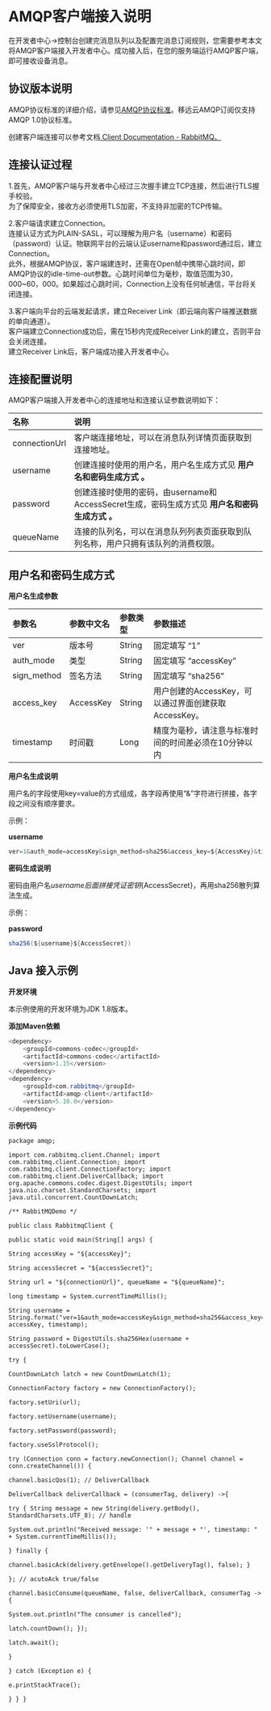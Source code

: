 # AMQP客户端接入说明

在开发者中心->控制台创建完消息队列以及配置完消息订阅规则，您需要参考本文将AMQP客户端接入开发者中心。成功接入后，在您的服务端运行AMQP客户端，即可接收设备消息。

## **协议版本说明**

AMQP协议标准的详细介绍，请参见[AMQP协议标准](https://www.amqp.org/?spm=a2c4g.11186623.0.0.5d12fbc7kRjGQ2)。移远云AMQP订阅仅支持AMQP 1.0协议标准。

创建客户端连接可以参考文档[ Client Documentation - RabbitMQ。](https://www.rabbitmq.com/clients.html)



## **连接认证过程**

1.首先，AMQP客户端与开发者中心经过三次握手建立TCP连接，然后进行TLS握手校验。<br />
  为了保障安全，接收方必须使用TLS加密，不支持非加密的TCP传输。<br />

2.客户端请求建立Connection。<br />
   连接认证方式为PLAIN-SASL，可以理解为用户名（username）和密码（password）认证。物联网平台的云端认证username和password通过后，建立Connection。<br />
   此外，根据AMQP协议，客户端建连时，还需在Open帧中携带心跳时间，即AMQP协议的idle-time-out参数。心跳时间单位为毫秒，取值范围为30，000~60，000。如果超过心跳时间，Connection上没有任何帧通信，平台将关闭连接。<br />

3.客户端向平台的云端发起请求，建立Receiver Link（即云端向客户端推送数据的单向通道）。<br />
   客户端建立Connection成功后，需在15秒内完成Receiver Link的建立，否则平台会关闭连接。<br />
   建立Receiver Link后，客户端成功接入开发者中心。

## **连接配置说明**

AMQP客户端接入开发者中心的连接地址和连接认证参数说明如下：

| 名称          | 说明                                                         |
| :------------ | :----------------------------------------------------------- |
| connectionUrl | 客户端连接地址，可以在消息队列详情页面获取到连接地址。       |
| username      | 创建连接时使用的用户名，用户名生成方式见 **用户名和密码生成方式 。** |
| password      | 创建连接时使用的密码，由username和AccessSecret生成，密码生成方式见 **用户名和密码生成方式 。** |
| queueName     | 连接的队列名，可以在消息队列列表页面获取到队列名称，用户只拥有该队列的消费权限。 |

## **用户名和密码生成方式**

**用户名生成参数**

| 参数名      | 参数中文名 | 参数类型 | 参数描述                                                     |
| :---------- | :--------- | :------- | :----------------------------------------------------------- |
| ver         | 版本号     | String   | 固定填写 “1”                                                 |
| auth_mode   | 类型       | String   | 固定填写 “accessKey”                                         |
| sign_method | 签名方法   | String   | 固定填写 “sha256”                                            |
| access_key  | AccessKey  | String   | 用户创建的AccessKey，可以通过界面创建获取AccessKey。 |
| timestamp   | 时间戳     | Long     | 精度为毫秒，请注意与标准时间的时间差必须在10分钟以内         |

**用户名生成说明**

用户名的字段使用key=value的方式组成，各字段再使用“&”字符进行拼接，各字段之间没有顺序要求。

示例：

**username**
```java
ver=1&auth_mode=accessKey&sign_method=sha256&access_key=${AccessKey}&timestamp=${timestamp}
```

**密码生成说明**

密码由用户名${username}后面拼接凭证密钥${AccessSecret}，再用sha256散列算法生成。

示例：

**password**
```java
sha256(${username}${AccessSecret})
```

## **Java 接入示例**

**开发环境**

本示例使用的开发环境为JDK 1.8版本。

**添加Maven依赖**
```java
<dependency>
    <groupId>commons-codec</groupId>
    <artifactId>commons-codec</artifactId>
    <version>1.15</version>
</dependency>
<dependency>
    <groupId>com.rabbitmq</groupId>
    <artifactId>amqp-client</artifactId>
    <version>5.10.0</version>
</dependency>
```

**示例代码**

```
package amqp;

import com.rabbitmq.client.Channel; import com.rabbitmq.client.Connection; import com.rabbitmq.client.ConnectionFactory; import com.rabbitmq.client.DeliverCallback; import org.apache.commons.codec.digest.DigestUtils; import java.nio.charset.StandardCharsets; import java.util.concurrent.CountDownLatch;

/** RabbitMQDemo */

public class RabbitmqClient {

public static void main(String[] args) {

String accessKey = "${accessKey}";

String accessSecret = "${accessSecret}";

String url = "${connectionUrl}", queueName = "${queueName}";

long timestamp = System.currentTimeMillis();

String username = String.format("ver=1&auth_mode=accessKey&sign_method=sha256&access_key=%s&timestamp=%s", accessKey, timestamp);

String password = DigestUtils.sha256Hex(username + accessSecret).toLowerCase();

try {

CountDownLatch latch = new CountDownLatch(1);

ConnectionFactory factory = new ConnectionFactory();

factory.setUri(url);

factory.setUsername(username);

factory.setPassword(password);

factory.useSslProtocol();

try (Connection conn = factory.newConnection(); Channel channel = conn.createChannel()) {

channel.basicQos(1); // DeliverCallback

DeliverCallback deliverCallback = (consumerTag, delivery) ->{

try { String message = new String(delivery.getBody(), StandardCharsets.UTF_8); // handle

System.out.println("Received message: '" + message + "', timestamp: " + System.currentTimeMillis());

} finally {

channel.basicAck(delivery.getEnvelope().getDeliveryTag(), false); }

}; // acutoAck true/false

channel.basicConsume(queueName, false, deliverCallback, consumerTag -> {

System.out.println("The consumer is cancelled");

latch.countDown(); });

latch.await();

}

} catch (Exception e) {

e.printStackTrace();

} } }

```
